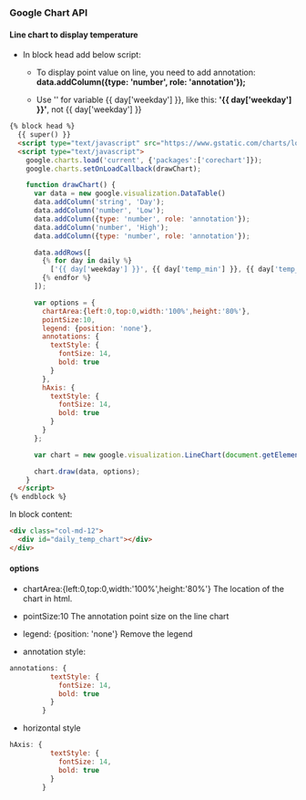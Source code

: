 ### Google Chart API

#### Line chart to display temperature

* In block head add below script:
  
  * To display point value on line, you need to add annotation: **data.addColumn({type: 'number', role: 'annotation'});**
  
  * Use '' for variable \{\{ day['weekday'] \}\}, like this: **'\{\{ day['weekday'] \}\}'**, not \{\{ day['weekday'] \}\}
  
  
```html
{% block head %}
  {{ super() }}
  <script type="text/javascript" src="https://www.gstatic.com/charts/loader.js"></script>
  <script type="text/javascript">
    google.charts.load('current', {'packages':['corechart']});
    google.charts.setOnLoadCallback(drawChart);

    function drawChart() {
      var data = new google.visualization.DataTable()
      data.addColumn('string', 'Day');
      data.addColumn('number', 'Low');
      data.addColumn({type: 'number', role: 'annotation'});
      data.addColumn('number', 'High');
      data.addColumn({type: 'number', role: 'annotation'});

      data.addRows([
        {% for day in daily %}
          ['{{ day['weekday'] }}', {{ day['temp_min'] }}, {{ day['temp_min'] }}, {{ day['temp_max'] }}, {{ day['temp_max'] }}],
        {% endfor %}
      ]);

      var options = {
        chartArea:{left:0,top:0,width:'100%',height:'80%'},
        pointSize:10,
        legend: {position: 'none'},
        annotations: {
          textStyle: {
            fontSize: 14,
            bold: true
          }
        },
        hAxis: {
          textStyle: {
            fontSize: 14,
            bold: true
          }
        }
      };

      var chart = new google.visualization.LineChart(document.getElementById('daily_temp_chart'));

      chart.draw(data, options);
    }
  </script>
{% endblock %}
```
In block content:
```html
<div class="col-md-12">
  <div id="daily_temp_chart"></div>
</div>
```

#### options 
* chartArea:{left:0,top:0,width:'100%',height:'80%'}
The location of the chart in html.

* pointSize:10
The annotation point size on the line chart

* legend: {position: 'none'}
Remove the legend

* annotation style:

```javascript
annotations: {
          textStyle: {
            fontSize: 14,
            bold: true
          }
        }
```
* horizontal style
```javascript
hAxis: {
          textStyle: {
            fontSize: 14,
            bold: true
          }
        }
```

